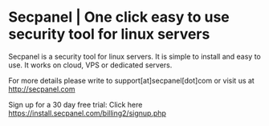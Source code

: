 Secpanel | One click easy to use security tool for linux servers
================================================================

Secpanel is a security tool for linux servers. It is simple to install and easy to use.
It works on cloud, VPS or dedicated servers.


For more details please write to support[at]secpanel[dot]com
or visit us at http://secpanel.com

Sign up for a 30 day free trial: Click here https://install.secpanel.com/billing2/signup.php
